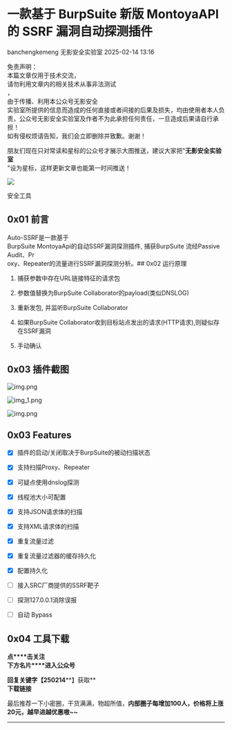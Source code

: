 #  一款基于 BurpSuite 新版 MontoyaAPI 的 SSRF 漏洞自动探测插件   
banchengkemeng  无影安全实验室   2025-02-14 13:16  
  
免责声明：  
本篇文章仅用于技术交流，  
请勿利用文章内的相关技术从事非法测试  
，  
由于传播、利用本公众号无影安全  
实验室所提供的信息而造成的任何直接或者间接的后果及损失，均由使用者本人负责，公众号无影安全实验室及作者不为此承担任何责任，一旦造成后果请自行承担！  
如有侵权烦请告知，我们会立即删除并致歉。谢谢！  
  
  
  
朋友们现在只对常读和星标的公众号才展示大图推送，建议大家把"**无影安全实验室**  
"设为星标，这样更新文章也能第一时间推送！  
  
![](https://mmbiz.qpic.cn/mmbiz_gif/3GHDOauYyUGbiaHXGx1ib5UxkKzSNtpMzY5tbbGdibG7icBSxlH783x1YTF0icAv8MWrmanB4u5qjyKfmYo1dDf7YbA/640?&wx_fmt=gif&tp=webp&wxfrom=5&wx_lazy=1 "")  
  
  
安全工具  
  
  
  
## 0x01 前言  
  
Auto-SSRF是一款基于  
BurpSuite MontoyaApi的自动SSRF漏洞探测插件, 捕获BurpSuite 流经Passive Audit、Pr  
oxy、Repeater的流量进行SSRF漏洞探测分析。## 0x02 运行原理  
1. 捕获参数中存在URL链接特征的请求包  
  
1. 参数值替换为BurpSuite Collaborator的payload(类似DNSLOG)  
  
1. 重新发包, 并监听BurpSuite Collaborator  
  
1. 如果BurpSuite Collaborator收到目标站点发出的请求(HTTP请求),则疑似存在SSRF漏洞  
  
1. 手动确认  
  
## 0x03 插件截图  
  
![img.png](https://mmbiz.qpic.cn/mmbiz_png/awCdqJkJFERyEohSD3rTQF2Tl3KM2TKicchb2t8c2BVg128lO40MkAGGQL0Zvs3paPVa9QdMluN75vubcfpCR0g/640?wx_fmt=png&from=appmsg "")  
  
![img_1.png](https://mmbiz.qpic.cn/mmbiz_png/awCdqJkJFERyEohSD3rTQF2Tl3KM2TKicljnSqru2o15qYvprCYhNkdmgtfq7W24icNlq0e4zAGwfLKDTbtgGoVw/640?wx_fmt=png&from=appmsg "")  
  
![img.png](https://mmbiz.qpic.cn/mmbiz_png/awCdqJkJFERyEohSD3rTQF2Tl3KM2TKicCCUVPa8bBO16y6SD5BOAvAAHJk4Yks7ROEAzLicS07Et0KNfPA0Prcw/640?wx_fmt=png&from=appmsg "")  
## 0x03 Features  
  
- [x] 插件的启动/关闭取决于BurpSuite的被动扫描状态  
  
- [x] 支持扫描Proxy、Repeater  
  
- [x] 可疑点使用dnslog探测  
  
- [x] 线程池大小可配置  
  
- [x] 支持JSON请求体的扫描  
  
- [x] 支持XML请求体的扫描  
  
- [x] 重复流量过滤  
  
- [x] 重复流量过滤器的缓存持久化  
  
- [x] 配置持久化  
  
- [ ] 接入SRC厂商提供的SSRF靶子  
  
- [ ] 探测127.0.0.1消除误报  
  
- [ ] 自动 Bypass  
  
## 0x04 工具下载  
  
**点****击关注**  
**下方名片****进入公众号**  
  
**回复关键字【250214****】获取**  
**下载链接**  
  
  
  
最后推荐一下小密圈，干货满满，物超所值，**内部圈子每增加100人，价格将上涨20元，越早进越优惠嗷~~**  
  
****  
